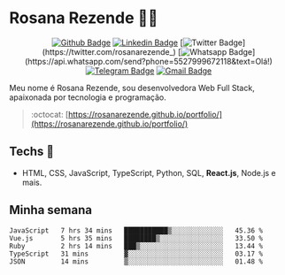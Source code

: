 # Rosana Rezende :woman_technologist:

<div align="center">
  
[![Github Badge](https://img.shields.io/badge/-Github-000?style=flat-square&logo=Github&logoColor=white&link=https://github.com/rosanarezende)](https://github.com/rosanarezende)
[![Linkedin Badge](https://img.shields.io/badge/-LinkedIn-blue?style=flat-square&logo=Linkedin&logoColor=white&link=https://www.linkedin.com/in/rosanarezende/)](https://www.linkedin.com/in/rosanarezende/)
[![Twitter Badge](https://img.shields.io/badge/-Twitter-1ca0f1?style=flat-square&labelColor=1ca0f1&logo=twitter&logoColor=white&link=https://twitter.com/rosanarezende_)](https://twitter.com/rosanarezende_)
[![Whatsapp Badge](https://img.shields.io/badge/-Whatsapp-4CA143?style=flat-square&labelColor=4CA143&logo=whatsapp&logoColor=white&link=https://api.whatsapp.com/send?phone=5527999672118&text=Olá!)](https://api.whatsapp.com/send?phone=5527999672118&text=Olá!)
[![Telegram Badge](https://img.shields.io/badge/-Telegram-1ca0f1?style=flat-square&labelColor=1ca0f1&logo=telegram&logoColor=white&link=https://t.me/rosanarezende)](https://t.me/rosanarezende)
[![Gmail Badge](https://img.shields.io/badge/-Gmail-c14438?style=flat-square&logo=Gmail&logoColor=white&link=mailto:rosanarezende.com@gmail.com)](mailto:rosanarezende.com@gmail.com)

</div>

Meu nome é Rosana Rezende, sou desenvolvedora Web Full Stack, apaixonada por tecnologia e programação.

> :octocat: [https://rosanarezende.github.io/portfolio/](https://rosanarezende.github.io/portfolio/)

## Techs :blue_heart: 

- HTML, CSS, JavaScript, TypeScript, Python, SQL, **React.js**, Node.js e mais.

## Minha semana

<!--START_SECTION:waka-->
```text
JavaScript   7 hrs 34 mins   ███████████▒░░░░░░░░░░░░░   45.36 % 
Vue.js       5 hrs 35 mins   ████████▒░░░░░░░░░░░░░░░░   33.50 % 
Ruby         2 hrs 14 mins   ███▒░░░░░░░░░░░░░░░░░░░░░   13.44 % 
TypeScript   31 mins         ▓░░░░░░░░░░░░░░░░░░░░░░░░   03.17 % 
JSON         14 mins         ▒░░░░░░░░░░░░░░░░░░░░░░░░   01.48 % 
```
<!--END_SECTION:waka-->


<!--
**rosanarezende/rosanarezende** is a ✨ _special_ ✨ repository because its `README.md` (this file) appears on your GitHub profile.

Here are some ideas to get you started:

- 🔭 I’m currently working on ...
- 🌱 I’m currently learning ...
- 👯 I’m looking to collaborate on ...
- 🤔 I’m looking for help with ...
- 💬 Ask me about ...
- 📫 How to reach me: ...
- 😄 Pronouns: ...
- ⚡ Fun fact: ...
-->
